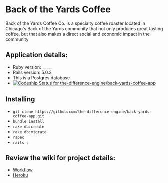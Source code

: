 # Back of the Yards Coffee

Back of the Yards Coffee Co. is a specialty coffee roaster located in Chicago's Back of the Yards community that not only produces great tasting coffee, but that also makes a direct social and economic impact in the community

## Application details:

* Ruby version: _____
* Rails version: 5.0.3
* This is a Postgres database
* [ ![Codeship Status for the-difference-engine/back-yards-coffee-app](https://app.codeship.com/projects/9d8702b0-2d3b-0135-0f9b-361784b30fbb/status?branch=qa)](https://app.codeship.com/projects/224635)

## Installing

* `git clone https://github.com/the-difference-engine/back-yards-coffee-app.git`
* `bundle install`
* `rake db:create`
* `rake db:migrate`
* `rspec`
* `rails s`

## Review the wiki for project details:

* [Workflow](https://github.com/the-difference-engine/back-yards-coffee-app/wiki/Workflow)
* [Heroku](https://github.com/the-difference-engine/back-yards-coffee-app/wiki/Heroku)
